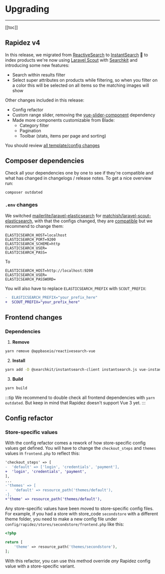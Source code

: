 # Upgrading

---

[[toc]]

## Rapidez v4

In this release, we migrated from [ReactiveSearch](https://github.com/appbaseio/reactivesearch/) to [InstantSearch](https://github.com/algolia/instantsearch) 🚀 to index products we're now using [Laravel Scout](https://github.com/laravel/scout) with [Searchkit](https://github.com/searchkit/searchkit) and introducing some new features:

- Search within results filter
- Select super attributes on products while filtering, so when you filter on a color this will be selected on all items so the matching images will show

Other changes included in this release:

- Config refactor
- Custom range slider, removing the [vue-slider-component](https://github.com/NightCatSama/vue-slider-component) dependency
- Made more components customizable from Blade:
    - Category filter
    - Pagination
    - Toolbar (stats, items per page and sorting)

You should review [all template/config changes](https://github.com/rapidez/core/compare/3.x..master)

## Composer dependencies

Check all your dependencies one by one to see if they're compatible and what has changed in changelogs / release notes. To get a nice overview run:
```bash
composer outdated
```

### `.env` changes

We switched [mailerlite/laravel-elasticsearch](https://github.com/mailerlite/laravel-elasticsearch) for [matchish/laravel-scout-elasticsearch](https://github.com/matchish/laravel-scout-elasticsearch), with that the configs changed, they are [compatible](https://github.com/matchish/laravel-scout-elasticsearch/pull/307) but we recommend to change them:

```dotenv
ELASTICSEARCH_HOST=localhost
ELASTICSEARCH_PORT=9200
ELASTICSEARCH_SCHEME=http
ELASTICSEARCH_USER=
ELASTICSEARCH_PASS=
```
To
```dotenv
ELASTICSEARCH_HOST=http://localhost:9200
ELASTICSEARCH_USER=
ELASTICSEARCH_PASSWORD=
```

You will also have to replace `ELASTICSEARCH_PREFIX` with `SCOUT_PREFIX`:

```diff
-  ELASTICSEARCH_PREFIX="your_prefix_here"
+  SCOUT_PREFIX="your_prefix_here"
```

## Frontend changes

### Dependencies

1. **Remove**
```bash
yarn remove @appbaseio/reactivesearch-vue
```

2. **Install**
```bash
yarn add -D @searchkit/instantsearch-client instantsearch.js vue-instantsearch
```
3. **Build**
```bash
yarn build
```

:::tip
We recommend to double check all frontend dependencies with `yarn outdated`. But keep in mind that Rapidez doesn't support Vue 3 yet.
:::

## Config refactor

### Store-specific values

With the config refactor comes a rework of how store-specific config values get defined. You will have to change the `checkout_steps` and `themes` values in `frontend.php` to reflect this:

```diff
'checkout_steps' => [
-  'default' => ['login', 'credentials', 'payment'],
+  'login', 'credentials', 'payment',
],
...
-'themes' => [
-   'default' => resource_path('themes/default'),
-],
+'theme' => resource_path('themes/default'),
```

Any store-specific values have been moved to store-specific config files. For example, if you had a store with store_code `secondstore` with a different theme folder, you need to make a new config file under `config/rapidez/stores/secondstore/frontend.php` like this:

```php
<?php

return [
    'theme' => resource_path('themes/secondstore'),
];
```

With this refactor, you can use this method override *any* Rapidez config value with a store-specific variant.
